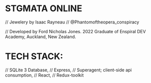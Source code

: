 # STGMATA ONLINE
// Jewelery by Isaac Rayneau
// @Phantomoftheopera_conspiracy

// Developed by Ford Nicholas Jones. 2022 Graduate of Enspiral DEV Academy, Auckland, New Zealand.

# TECH STACK:
// SQLite 3 Database,
// Express,
// Superagent; client-side api consumption,
// React,
// Redux-toolkit
